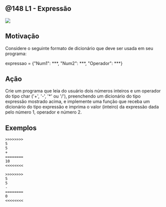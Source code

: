 ## @148 L1 - Expressão


![](https://raw.githubusercontent.com/qxcodefup/arcade/master/base/148/cover.jpg)

## Motivação

Considere o seguinte formato de dicionário que deve ser usada em seu programa:  
  
expressao = {"Num1": \*\*\*, "Num2": \*\*\*, "Operador": \*\*\*}
  
## Ação

Crie um programa que leia do usuário dois números inteiros e um operador do tipo char ('+', '-', '\*' ou '/'), preenchendo um dicionário do tipo expressão mostrado acima, e implemente uma função que receba um dicionário do tipo expressão e imprima o valor (inteiro) da expressão dada pelo número 1, operador e número 2.

## Exemplos

```
>>>>>>>>
5
5
+
========
10
<<<<<<<<

>>>>>>>>
5
5
-
========
0
<<<<<<<<
```


